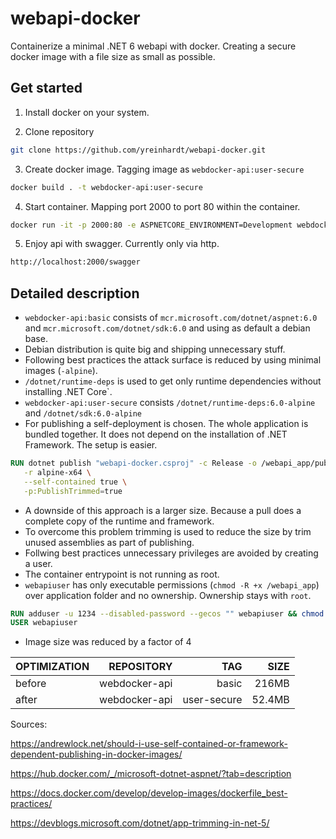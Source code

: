 # webapi-docker

Containerize a minimal .NET 6 webapi with docker. Creating a secure docker image with a file size as small as possible. 

## Get started

1. Install docker on your system.

2. Clone repository
```bash 
git clone https://github.com/yreinhardt/webapi-docker.git
```
3. Create docker image. Tagging image as `webdocker-api:user-secure`
```bash 
docker build . -t webdocker-api:user-secure
```
4. Start container. Mapping port 2000 to port 80 within the container.
```bash 
docker run -it -p 2000:80 -e ASPNETCORE_ENVIRONMENT=Development webdocker-api:user-secure
```
5. Enjoy api with swagger. Currently only via http.
```bash 
http://localhost:2000/swagger
```

## Detailed description

- `webdocker-api:basic` consists of `mcr.microsoft.com/dotnet/aspnet:6.0` and `mcr.microsoft.com/dotnet/sdk:6.0` and using as default a debian base. 
- Debian distribution is quite big and shipping unnecessary stuff. 
- Following best practices the attack surface is reduced by using minimal images (`-alpine`).
- `/dotnet/runtime-deps` is used to get only runtime dependencies without installing .NET Core`.
- `webdocker-api:user-secure` consists `/dotnet/runtime-deps:6.0-alpine` and `/dotnet/sdk:6.0-alpine`
- For publishing a self-deployment is chosen. The whole application is bundled together. It does not depend on the installation of .NET Framework. The setup is easier.
```dockerfile
RUN dotnet publish "webapi-docker.csproj" -c Release -o /webapi_app/publish \
   -r alpine-x64 \
   --self-contained true \
   -p:PublishTrimmed=true
```
- A downside of this approach is a larger size. Because a pull does a complete copy of the runtime and framework.
- To overcome this problem trimming is used to reduce the size by trim unused assemblies as part of publishing.
- Follwing best practices unnecessary privileges are avoided by creating a user.
- The container entrypoint is not running as root.
- `webapiuser` has only executable permissions (`chmod -R +x /webapi_app`) over application folder and no ownership. Ownership stays with `root`.

```dockerfile
RUN adduser -u 1234 --disabled-password --gecos "" webapiuser && chmod -R +x /webapi_app
USER webapiuser
```
- Image size was reduced by a factor of 4

<center>

| OPTIMIZATION | REPOSITORY   |      TAG      |  SIZE   |
|----------|-------------:|------:|------:|
| before   | webdocker-api   |  basic | 216MB |
| after  | webdocker-api   |    user-secure   |   52.4MB |

</center>

Sources:

https://andrewlock.net/should-i-use-self-contained-or-framework-dependent-publishing-in-docker-images/

https://hub.docker.com/_/microsoft-dotnet-aspnet/?tab=description

https://docs.docker.com/develop/develop-images/dockerfile_best-practices/

https://devblogs.microsoft.com/dotnet/app-trimming-in-net-5/